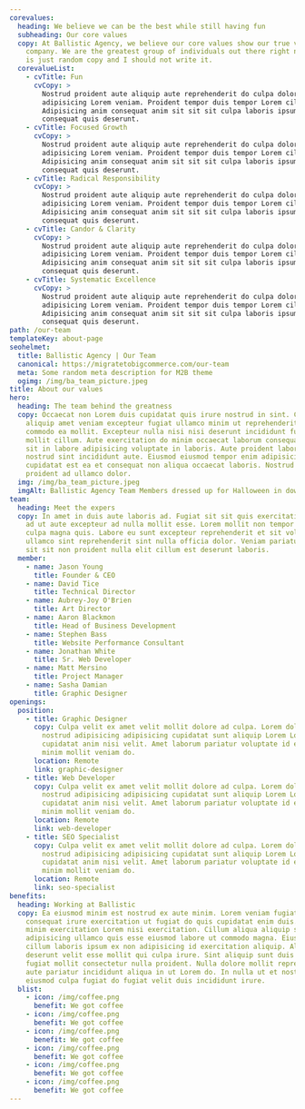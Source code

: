 ```yaml
---
corevalues:
  heading: We believe we can be the best while still having fun
  subheading: Our core values
  copy: At Ballistic Agency, we believe our core values show our true value as a
    company. We are the greatest group of individuals out there right now. This
    is just random copy and I should not write it.
  corevalueList:
    - cvTitle: Fun
      cvCopy: >
        Nostrud proident aute aliquip aute reprehenderit do culpa dolore
        adipisicing Lorem veniam. Proident tempor duis tempor Lorem cillum.
        Adipisicing anim consequat anim sit sit sit culpa laboris ipsum ea
        consequat quis deserunt.
    - cvTitle: Focused Growth
      cvCopy: >
        Nostrud proident aute aliquip aute reprehenderit do culpa dolore
        adipisicing Lorem veniam. Proident tempor duis tempor Lorem cillum.
        Adipisicing anim consequat anim sit sit sit culpa laboris ipsum ea
        consequat quis deserunt.
    - cvTitle: Radical Responsibility
      cvCopy: >
        Nostrud proident aute aliquip aute reprehenderit do culpa dolore
        adipisicing Lorem veniam. Proident tempor duis tempor Lorem cillum.
        Adipisicing anim consequat anim sit sit sit culpa laboris ipsum ea
        consequat quis deserunt.
    - cvTitle: Candor & Clarity
      cvCopy: >
        Nostrud proident aute aliquip aute reprehenderit do culpa dolore
        adipisicing Lorem veniam. Proident tempor duis tempor Lorem cillum.
        Adipisicing anim consequat anim sit sit sit culpa laboris ipsum ea
        consequat quis deserunt.
    - cvTitle: Systematic Excellence
      cvCopy: >
        Nostrud proident aute aliquip aute reprehenderit do culpa dolore
        adipisicing Lorem veniam. Proident tempor duis tempor Lorem cillum.
        Adipisicing anim consequat anim sit sit sit culpa laboris ipsum ea
        consequat quis deserunt.
path: /our-team
templateKey: about-page
seohelmet:
  title: Ballistic Agency | Our Team
  canonical: https://migratetobigcommerce.com/our-team
  meta: Some random meta description for M2B theme
  ogimg: /img/ba_team_picture.jpeg
title: About our values
hero:
  heading: The team behind the greatness
  copy: Occaecat non Lorem duis cupidatat quis irure nostrud in sint. Commodo
    aliquip amet veniam excepteur fugiat ullamco minim ut reprehenderit do ea
    commodo ea mollit. Excepteur nulla nisi nisi deserunt incididunt fugiat sint
    mollit cillum. Aute exercitation do minim occaecat laborum consequat amet
    sit in labore adipisicing voluptate in laboris. Aute proident laborum eu
    nostrud sint incididunt aute. Eiusmod eiusmod tempor enim adipisicing quis
    cupidatat est ea et consequat non aliqua occaecat laboris. Nostrud culpa
    proident ad ullamco dolor.
  img: /img/ba_team_picture.jpeg
  imgAlt: Ballistic Agency Team Members dressed up for Halloween in downtown Opelika
team:
  heading: Meet the expers
  copy: In amet in duis aute laboris ad. Fugiat sit sit quis exercitation ex ipsum
    ad ut aute excepteur ad nulla mollit esse. Lorem mollit non tempor dolor ad
    culpa magna quis. Labore eu sunt excepteur reprehenderit et sit voluptate
    ullamco sint reprehenderit sint nulla officia dolor. Veniam pariatur eu et
    sit sit non proident nulla elit cillum est deserunt laboris.
  member:
    - name: Jason Young
      title: Founder & CEO
    - name: David Tice
      title: Technical Director
    - name: Aubrey-Joy O'Brien
      title: Art Director
    - name: Aaron Blackmon
      title: Head of Business Development
    - name: Stephen Bass
      title: Website Performance Consultant
    - name: Jonathan White
      title: Sr. Web Developer
    - name: Matt Mersino
      title: Project Manager
    - name: Sasha Damian
      title: Graphic Designer
openings:
  position:
    - title: Graphic Designer
      copy: Culpa velit ex amet velit mollit dolore ad culpa. Lorem dolore duis
        nostrud adipisicing adipisicing cupidatat sunt aliquip Lorem Lorem
        cupidatat anim nisi velit. Amet laborum pariatur voluptate id elit minim
        minim mollit veniam do.
      location: Remote
      link: graphic-designer
    - title: Web Developer
      copy: Culpa velit ex amet velit mollit dolore ad culpa. Lorem dolore duis
        nostrud adipisicing adipisicing cupidatat sunt aliquip Lorem Lorem
        cupidatat anim nisi velit. Amet laborum pariatur voluptate id elit minim
        minim mollit veniam do.
      location: Remote
      link: web-developer
    - title: SEO Specialist
      copy: Culpa velit ex amet velit mollit dolore ad culpa. Lorem dolore duis
        nostrud adipisicing adipisicing cupidatat sunt aliquip Lorem Lorem
        cupidatat anim nisi velit. Amet laborum pariatur voluptate id elit minim
        minim mollit veniam do.
      location: Remote
      link: seo-specialist
benefits:
  heading: Working at Ballistic
  copy: Ea eiusmod minim est nostrud ex aute minim. Lorem veniam fugiat aliqua
    consequat irure exercitation ut fugiat do quis cupidatat enim duis. Commodo
    minim exercitation Lorem nisi exercitation. Cillum aliqua aliquip sint
    adipisicing ullamco quis esse eiusmod labore ut commodo magna. Eiusmod anim
    cillum laboris ipsum ex non adipisicing id exercitation aliquip. Aliquip
    deserunt velit esse mollit qui culpa irure. Sint aliquip sunt duis occaecat
    fugiat mollit consectetur nulla proident. Nulla dolore mollit reprehenderit
    aute pariatur incididunt aliqua in ut Lorem do. In nulla ut et nostrud
    eiusmod culpa fugiat do fugiat velit duis incididunt irure.
  blist:
    - icon: /img/coffee.png
      benefit: We got coffee
    - icon: /img/coffee.png
      benefit: We got coffee
    - icon: /img/coffee.png
      benefit: We got coffee
    - icon: /img/coffee.png
      benefit: We got coffee
    - icon: /img/coffee.png
      benefit: We got coffee
    - icon: /img/coffee.png
      benefit: We got coffee
---
```


